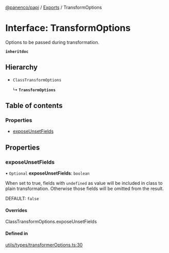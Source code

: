[@panenco/papi](../README.md) / [Exports](../modules.md) / TransformOptions

# Interface: TransformOptions

Options to be passed during transformation.

**`inheritdoc`**

## Hierarchy

- `ClassTransformOptions`

  ↳ **`TransformOptions`**

## Table of contents

### Properties

- [exposeUnsetFields](TransformOptions.md#exposeunsetfields)

## Properties

### exposeUnsetFields

• `Optional` **exposeUnsetFields**: `boolean`

When set to true, fields with `undefined` as value will be included in class to plain transformation. Otherwise
those fields will be omitted from the result.

DEFAULT: `false`

#### Overrides

ClassTransformOptions.exposeUnsetFields

#### Defined in

[utils/types/transformerOptions.ts:30](https://github.com/Panenco/papi/blob/2f616a8/src/utils/types/transformerOptions.ts#L30)

